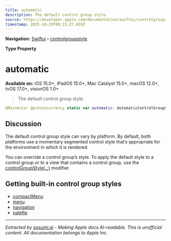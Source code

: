 ```yaml
---
title: automatic
description: The default control group style.
source: https://developer.apple.com/documentation/swiftui/controlgroupstyle/automatic
timestamp: 2025-10-29T00:15:27.659Z
---
```


**Navigation:** [Swiftui](/documentation/swiftui) › [controlgroupstyle](/documentation/swiftui/controlgroupstyle)

**Type Property**

# automatic

**Available on:** iOS 15.0+, iPadOS 15.0+, Mac Catalyst 15.0+, macOS 12.0+, tvOS 17.0+, visionOS 1.0+

> The default control group style.

```swift
@MainActor @preconcurrency static var automatic: AutomaticControlGroupStyle { get }
```

## Discussion

The default control group style can vary by platform. By default, both platforms use a momentary segmented control style that’s appropriate for the environment in which it is rendered.

You can override a control group’s style. To apply the default style to a control group or to a view that contains a control group, use the [controlGroupStyle(_:)](/documentation/swiftui/view/controlgroupstyle(_:)) modifier.

## Getting built-in control group styles

- [compactMenu](/documentation/swiftui/controlgroupstyle/compactmenu)
- [menu](/documentation/swiftui/controlgroupstyle/menu)
- [navigation](/documentation/swiftui/controlgroupstyle/navigation)
- [palette](/documentation/swiftui/controlgroupstyle/palette)

---

*Extracted by [sosumi.ai](https://sosumi.ai) - Making Apple docs AI-readable.*
*This is unofficial content. All documentation belongs to Apple Inc.*
